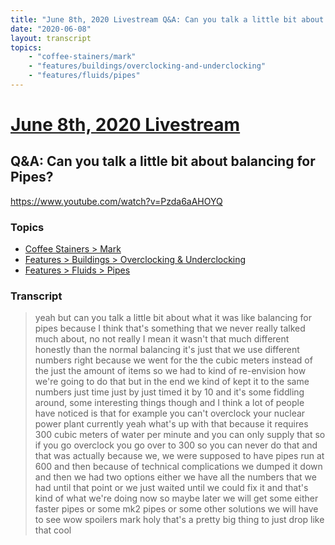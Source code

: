 ```yaml
---
title: "June 8th, 2020 Livestream Q&A: Can you talk a little bit about balancing for Pipes?"
date: "2020-06-08"
layout: transcript
topics:
    - "coffee-stainers/mark"
    - "features/buildings/overclocking-and-underclocking"
    - "features/fluids/pipes"
---
```

# [June 8th, 2020 Livestream](../2020-06-08.md)
## Q&A: Can you talk a little bit about balancing for Pipes?
https://www.youtube.com/watch?v=Pzda6aAHOYQ

### Topics
* [Coffee Stainers > Mark](../topics/coffee-stainers/mark.md)
* [Features > Buildings > Overclocking & Underclocking](../topics/features/buildings/overclocking-and-underclocking.md)
* [Features > Fluids > Pipes](../topics/features/fluids/pipes.md)

### Transcript

> yeah but can you talk a little bit about what it was like balancing for pipes because I think that's something that we never really talked much about, no not really I mean it wasn't that much different honestly than the normal balancing it's just that we use different numbers right because we went for the the cubic meters instead of the just the amount of items so we had to kind of re-envision how we're going to do that but in the end we kind of kept it to the same numbers just time just by just timed it by 10 and it's some fiddling around, some interesting things though and I think a lot of people have noticed is that for example you can't overclock your nuclear power plant currently yeah what's up with that because it requires 300 cubic meters of water per minute and you can only supply that so if you go overclock you go over to 300 so you can never do that and that was actually because we, we were supposed to have pipes run at 600 and then because of technical complications we dumped it down and then we had two options either we have all the numbers that we had until that point or we just waited until we could fix it and that's kind of what we're doing now so maybe later we will get some either faster pipes or some mk2 pipes or some other solutions we will have to see wow spoilers mark holy that's a pretty big thing to just drop like that cool
